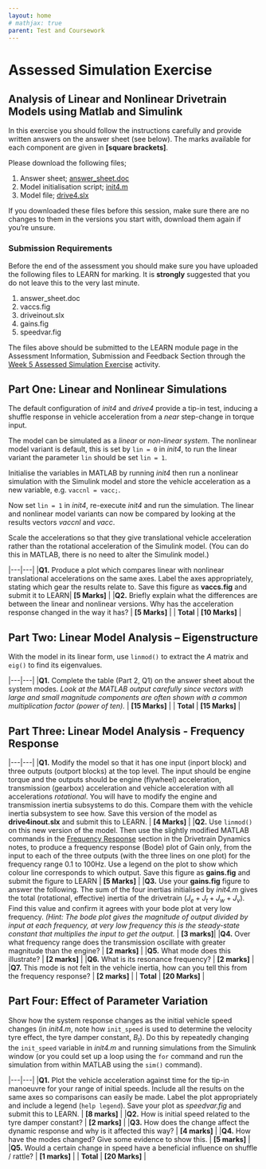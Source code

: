 ```yaml
---
layout: home
# mathjax: true
parent: Test and Coursework
---
```



# Assessed Simulation Exercise

## Analysis of Linear and Nonlinear Drivetrain Models using Matlab and Simulink

In this exercise you should follow the instructions carefully and provide written answers on the answer sheet (see below). The marks available for each component are given in **[square brackets]**.

Please download the following files;

1. Answer sheet; [answer_sheet.doc](files/answer_sheet.docx)
2. Model initialisation script; [init4.m](files/Init4.m)
3. Model file; [drive4.slx](files/drive4.slx)

If you downloaded these files before this session, make sure there are no changes to them in the versions you start with, download them again if you’re unsure.

### Submission Requirements

Before the end of the assessment you should make sure you have uploaded the following files to LEARN for marking.  It is **strongly** suggested that you do not leave this to the very last minute.

1. answer_sheet.doc
2. vaccs.fig
3. driveinout.slx
4. gains.fig
5. speedvar.fig

The files above should be submitted to the LEARN module page in the Assessment Information, Submission and Feedback Section through the [Week 5 Assessed Simulation Exercise](https://learn.lboro.ac.uk/mod/coursework/view.php?id=1281915) activity.

## Part One:  Linear and Nonlinear Simulations

The default configuration of *init4* and *drive4* provide a tip-in test, inducing a shuffle response in vehicle acceleration from a *near* step-change in torque input.  

The model can be simulated as a *linear* or *non-linear system*. The nonlinear model variant is default, this is set by `lin = 0` in *init4*, to run the linear variant the parameter `lin` should be set `lin = 1`.

Initialise the variables in MATLAB by running *init4* then run a nonlinear simulation with the Simulink model and store the vehicle acceleration as a new variable, e.g. `vaccnl = vacc;`.

Now set `lin = 1` in *init4*, re-execute *init4* and run the simulation.  The linear and nonlinear model variants can now be compared by looking at the results vectors *vaccnl* and *vacc*.

Scale the accelerations so that they give translational vehicle acceleration rather than the rotational acceleration of the Simulink model.  (You can do this in MATLAB, there is no need to alter the Simulink model.)

|---|---|
|**Q1.** Produce a plot which compares linear with nonlinear translational accelerations on the same axes.  Label the axes appropriately, stating which gear the results relate to.  Save this figure as **vaccs.fig** and submit it to LEARN| **[5 Marks]** |
|**Q2.** Briefly explain what the differences are between the linear and nonlinear versions. Why has the acceleration response changed in the way it has? | **[5 Marks]** |
| **Total** | **[10 Marks]** |

## Part Two:  Linear Model Analysis – Eigenstructure

With the model in its linear form, use `linmod()` to extract the $A$ matrix and `eig()` to find its eigenvalues.

|---|---|
|**Q1.** Complete the table (Part 2, Q1) on the answer sheet about the system modes. *Look at the MATLAB output carefully since vectors with large and small magnitude components are often shown with a common multiplication factor (power of ten).* | **[15 Marks]** |
| **Total** | **[15 Marks]** |

## Part Three:  Linear Model Analysis - Frequency Response

|---|---|
|**Q1.** Modify the model so that it has one input (inport block) and three outputs (outport blocks) at the top level. The input should be engine torque and the outputs should be engine (flywheel) acceleration, transmission (gearbox) acceleration and vehicle acceleration with all accelerations *rotational*. You will have to modify the engine and transmission inertia subsystems to do this. Compare them with the vehicle inertia subsystem to see how.  Save this version of the model as **drive4inout.slx** and submit this to LEARN. | **[4 Marks]** |
|**Q2.** Use `linmod()` on this new version of the model.  Then use the slightly modified MATLAB commands in the [Frequency Response](http://localhost:4000/ttc066-module/notes/Section_7.html#frequency-response) section in the Drivetrain Dynamics notes, to produce a frequency response (Bode) plot of Gain only, from the input to each of the three outputs (with the three lines on one plot) for the frequency range 0.1 to 100Hz. Use a legend on the plot to show which colour line corresponds to which output. Save this figure as **gains.fig** and submit the figure to LEARN | **[5 Marks]** |
|**Q3.** Use your **gains.fig** figure to answer the following. The sum of the four inertias initialised by *init4.m* gives the total (rotational, effective) inertia of the drivetrain $(J_e+J_t+J_w+J_v)$. Find this value and confirm it agrees with your bode plot at very low frequency.  *(Hint: The bode plot gives the magnitude of output divided by input at each frequency, at very low frequency this is the steady-state constant that multiplies the input to get the output.* | **[3 marks]**|
|**Q4.** Over what frequency range does the transmission oscillate with greater magnitude than the engine? | **[2 marks]** |
|**Q5.** What mode does this illustrate? | **[2 marks]** |
|**Q6.** What is its resonance frequency? | **[2 marks]** |
|**Q7.** This mode is not felt in the vehicle inertia, how can you tell this from the frequency response? | **[2 marks]** |
| **Total** | **[20 Marks]** |

## Part Four: Effect of Parameter Variation

Show how the system response changes as the initial vehicle speed changes (in *init4.m*, note how `init_speed` is used to determine the velocity tyre effect, the tyre damper constant, $B_t$).  Do this by repeatedly changing the `init_speed` variable in *init4.m* and running simulations from the Simulink window (or you could set up a loop using the `for` command and run the simulation from within MATLAB using the `sim()` command).

|---|---|
|**Q1.** Plot the vehicle acceleration against time for the tip-in manoeuvre for your range of initial speeds.  Include all the results on the same axes so comparisons can easily be made.  Label the plot appropriately and include a legend (`help legend`). Save your plot as *speedvar.fig* and submit this to LEARN. | **[8 marks]** |
|**Q2.** How is initial speed related to the tyre damper constant? | **[2 marks]** |
|**Q3.** How does the change affect the dynamic response and why is it affected this way? | **[4 marks]** |
|**Q4.** How have the modes changed? Give some evidence to show this. | **[5 marks]** |
|**Q5.** Would a certain change in speed have a beneficial influence on shuffle / rattle? | **[1 marks]** |
| **Total** | **[20 Marks]** |
